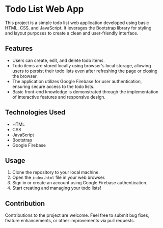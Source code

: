 # Todo List Web App

This project is a simple todo list web application developed using basic HTML, CSS, and JavaScript. It leverages the Bootstrap library for styling and layout purposes to create a clean and user-friendly interface.

## Features
- Users can create, edit, and delete todo items.
- Todo items are stored locally using browser's local storage, allowing users to persist their todo lists even after refreshing the page or closing the browser.
- The application utilizes Google Firebase for user authentication, ensuring secure access to the todo lists.
- Basic front-end knowledge is demonstrated through the implementation of interactive features and responsive design.

## Technologies Used
- HTML
- CSS
- JavaScript
- Bootstrap
- Google Firebase

## Usage
1. Clone the repository to your local machine.
2. Open the `index.html` file in your web browser.
3. Sign in or create an account using Google Firebase authentication.
4. Start creating and managing your todo lists!

## Contribution
Contributions to the project are welcome. Feel free to submit bug fixes, feature enhancements, or other improvements via pull requests.
